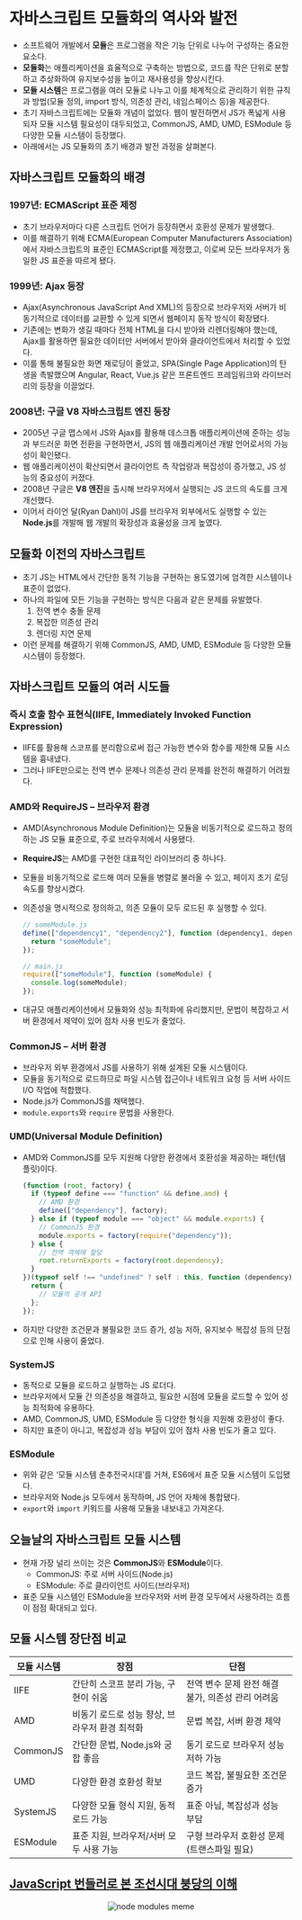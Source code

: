 # 자바스크립트 모듈화의 역사와 발전

- 소프트웨어 개발에서 **모듈**은 프로그램을 작은 기능 단위로 나누어 구성하는 중요한 요소다.
- **모듈화**는 애플리케이션을 효율적으로 구축하는 방법으로, 코드를 작은 단위로 분할하고 추상화하여 유지보수성을 높이고 재사용성을 향상시킨다.
- **모듈 시스템**은 프로그램을 여러 모듈로 나누고 이를 체계적으로 관리하기 위한 규칙과 방법(모듈 정의, import 방식, 의존성 관리, 네임스페이스 등)을 제공한다.
- 초기 자바스크립트에는 모듈화 개념이 없었다. 웹이 발전하면서 JS가 폭넓게 사용되자 모듈 시스템 필요성이 대두되었고, CommonJS, AMD, UMD, ESModule 등 다양한 모듈 시스템이 등장했다.
- 아래에서는 JS 모듈화의 초기 배경과 발전 과정을 살펴본다.

## 자바스크립트 모듈화의 배경

### 1997년: ECMAScript 표준 제정

- 초기 브라우저마다 다른 스크립트 언어가 등장하면서 호환성 문제가 발생했다.
- 이를 해결하기 위해 ECMA(European Computer Manufacturers Association)에서 자바스크립트의 표준인 ECMAScript를 제정했고, 이로써 모든 브라우저가 동일한 JS 표준을 따르게 됐다.

### 1999년: Ajax 등장

- Ajax(Asynchronous JavaScript And XML)의 등장으로 브라우저와 서버가 비동기적으로 데이터를 교환할 수 있게 되면서 웹페이지 동작 방식이 확장됐다.
- 기존에는 변화가 생길 때마다 전체 HTML을 다시 받아와 리렌더링해야 했는데, Ajax를 활용하면 필요한 데이터만 서버에서 받아와 클라이언트에서 처리할 수 있었다.
- 이를 통해 불필요한 화면 재로딩이 줄었고, SPA(Single Page Application)의 탄생을 촉발했으며 Angular, React, Vue.js 같은 프론트엔드 프레임워크와 라이브러리의 등장을 이끌었다.

### 2008년: 구글 V8 자바스크립트 엔진 등장

- 2005년 구글 맵스에서 JS와 Ajax를 활용해 데스크톱 애플리케이션에 준하는 성능과 부드러운 화면 전환을 구현하면서, JS의 웹 애플리케이션 개발 언어로서의 가능성이 확인됐다.
- 웹 애플리케이션이 확산되면서 클라이언트 측 작업량과 복잡성이 증가했고, JS 성능의 중요성이 커졌다.
- 2008년 구글은 **V8 엔진**을 출시해 브라우저에서 실행되는 JS 코드의 속도를 크게 개선했다.
- 이어서 라이언 달(Ryan Dahl)이 JS를 브라우저 외부에서도 실행할 수 있는 **Node.js**를 개발해 웹 개발의 확장성과 효율성을 크게 높였다.

## 모듈화 이전의 자바스크립트

- 초기 JS는 HTML에서 간단한 동적 기능을 구현하는 용도였기에 엄격한 시스템이나 표준이 없었다.
- 하나의 파일에 모든 기능을 구현하는 방식은 다음과 같은 문제를 유발했다.
  1. 전역 변수 충돌 문제
  2. 복잡한 의존성 관리
  3. 렌더링 지연 문제
- 이런 문제를 해결하기 위해 CommonJS, AMD, UMD, ESModule 등 다양한 모듈 시스템이 등장했다.

## 자바스크립트 모듈의 여러 시도들

### 즉시 호출 함수 표현식(IIFE, Immediately Invoked Function Expression)

- IIFE를 활용해 스코프를 분리함으로써 접근 가능한 변수와 함수를 제한해 모듈 시스템을 흉내냈다.
- 그러나 IIFE만으로는 전역 변수 문제나 의존성 관리 문제를 완전히 해결하기 어려웠다.

### AMD와 RequireJS – 브라우저 환경

- AMD(Asynchronous Module Definition)는 모듈을 비동기적으로 로드하고 정의하는 JS 모듈 표준으로, 주로 브라우저에서 사용됐다.
- **RequireJS**는 AMD를 구현한 대표적인 라이브러리 중 하나다.
- 모듈을 비동기적으로 로드해 여러 모듈을 병렬로 불러올 수 있고, 페이지 초기 로딩 속도를 향상시켰다.
- 의존성을 명시적으로 정의하고, 의존 모듈이 모두 로드된 후 실행할 수 있다.

  ```jsx
  // someModule.js
  define(["dependency1", "dependency2"], function (dependency1, dependency2) {
    return "someModule";
  });

  // main.js
  require(["someModule"], function (someModule) {
    console.log(someModule);
  });
  ```

- 대규모 애플리케이션에서 모듈화와 성능 최적화에 유리했지만, 문법이 복잡하고 서버 환경에서 제약이 있어 점차 사용 빈도가 줄었다.

### CommonJS – 서버 환경

- 브라우저 외부 환경에서 JS를 사용하기 위해 설계된 모듈 시스템이다.
- 모듈을 동기적으로 로드하므로 파일 시스템 접근이나 네트워크 요청 등 서버 사이드 I/O 작업에 적합했다.
- Node.js가 CommonJS를 채택했다.
- `module.exports`와 `require` 문법을 사용한다.

### UMD(Universal Module Definition)

- AMD와 CommonJS를 모두 지원해 다양한 환경에서 호환성을 제공하는 패턴(템플릿)이다.

  ```jsx
  (function (root, factory) {
    if (typeof define === "function" && define.amd) {
      // AMD 환경
      define(["dependency"], factory);
    } else if (typeof module === "object" && module.exports) {
      // CommonJS 환경
      module.exports = factory(require("dependency"));
    } else {
      // 전역 객체에 할당
      root.returnExports = factory(root.dependency);
    }
  })(typeof self !== "undefined" ? self : this, function (dependency) {
    return {
      // 모듈의 공개 API
    };
  });
  ```

- 하지만 다양한 조건문과 불필요한 코드 증가, 성능 저하, 유지보수 복잡성 등의 단점으로 인해 사용이 줄었다.

### SystemJS

- 동적으로 모듈을 로드하고 실행하는 JS 로더다.
- 브라우저에서 모듈 간 의존성을 해결하고, 필요한 시점에 모듈을 로드할 수 있어 성능 최적화에 유용하다.
- AMD, CommonJS, UMD, ESModule 등 다양한 형식을 지원해 호환성이 좋다.
- 하지만 표준이 아니고, 복잡성과 성능 부담이 있어 점차 사용 빈도가 줄고 있다.

### ESModule

- 위와 같은 ‘모듈 시스템 춘추전국시대’를 거쳐, ES6에서 표준 모듈 시스템이 도입됐다.
- 브라우저와 Node.js 모두에서 동작하며, JS 언어 자체에 통합됐다.
- `export`와 `import` 키워드를 사용해 모듈을 내보내고 가져온다.

## 오늘날의 자바스크립트 모듈 시스템

- 현재 가장 널리 쓰이는 것은 **CommonJS**와 **ESModule**이다.
  - CommonJS: 주로 서버 사이드(Node.js)
  - ESModule: 주로 클라이언트 사이드(브라우저)
- 표준 모듈 시스템인 ESModule을 브라우저와 서버 환경 모두에서 사용하려는 흐름이 점점 확대되고 있다.

## 모듈 시스템 장단점 비교

| 모듈 시스템 | 장점                                          | 단점                                              |
| ----------- | --------------------------------------------- | ------------------------------------------------- |
| IIFE        | 간단히 스코프 분리 가능, 구현이 쉬움          | 전역 변수 문제 완전 해결 불가, 의존성 관리 어려움 |
| AMD         | 비동기 로드로 성능 향상, 브라우저 환경 최적화 | 문법 복잡, 서버 환경 제약                         |
| CommonJS    | 간단한 문법, Node.js와 궁합 좋음              | 동기 로드로 브라우저 성능 저하 가능               |
| UMD         | 다양한 환경 호환성 확보                       | 코드 복잡, 불필요한 조건문 증가                   |
| SystemJS    | 다양한 모듈 형식 지원, 동적 로드 가능         | 표준 아님, 복잡성과 성능 부담                     |
| ESModule    | 표준 지원, 브라우저/서버 모두 사용 가능       | 구형 브라우저 호환성 문제(트랜스파일 필요)        |

## [JavaScript 번들러로 본 조선시대 붕당의 이해](https://wormwlrm.github.io/2020/08/12/History-of-JavaScript-Modules-and-Bundlers.html)

<div align=center>

![node modules meme](../../images/ch_4_1_item_1.png)

</div>
